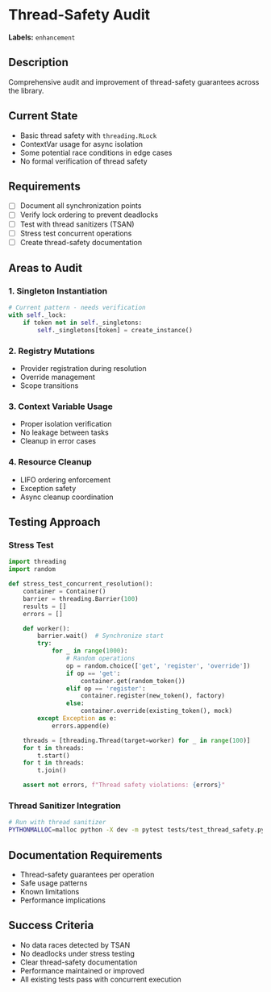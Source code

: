 # Thread-Safety Audit

**Labels:** `enhancement`

## Description
Comprehensive audit and improvement of thread-safety guarantees across the library.

## Current State
- Basic thread safety with `threading.RLock`
- ContextVar usage for async isolation
- Some potential race conditions in edge cases
- No formal verification of thread safety

## Requirements
- [ ] Document all synchronization points
- [ ] Verify lock ordering to prevent deadlocks
- [ ] Test with thread sanitizers (TSAN)
- [ ] Stress test concurrent operations
- [ ] Create thread-safety documentation

## Areas to Audit

### 1. Singleton Instantiation
```python
# Current pattern - needs verification
with self._lock:
    if token not in self._singletons:
        self._singletons[token] = create_instance()
```

### 2. Registry Mutations
- Provider registration during resolution
- Override management
- Scope transitions

### 3. Context Variable Usage
- Proper isolation verification
- No leakage between tasks
- Cleanup in error cases

### 4. Resource Cleanup
- LIFO ordering enforcement
- Exception safety
- Async cleanup coordination

## Testing Approach

### Stress Test
```python
import threading
import random

def stress_test_concurrent_resolution():
    container = Container()
    barrier = threading.Barrier(100)
    results = []
    errors = []

    def worker():
        barrier.wait()  # Synchronize start
        try:
            for _ in range(1000):
                # Random operations
                op = random.choice(['get', 'register', 'override'])
                if op == 'get':
                    container.get(random_token())
                elif op == 'register':
                    container.register(new_token(), factory)
                else:
                    container.override(existing_token(), mock)
        except Exception as e:
            errors.append(e)

    threads = [threading.Thread(target=worker) for _ in range(100)]
    for t in threads:
        t.start()
    for t in threads:
        t.join()

    assert not errors, f"Thread safety violations: {errors}"
```

### Thread Sanitizer Integration
```bash
# Run with thread sanitizer
PYTHONMALLOC=malloc python -X dev -m pytest tests/test_thread_safety.py
```

## Documentation Requirements
- Thread-safety guarantees per operation
- Safe usage patterns
- Known limitations
- Performance implications

## Success Criteria
- No data races detected by TSAN
- No deadlocks under stress testing
- Clear thread-safety documentation
- Performance maintained or improved
- All existing tests pass with concurrent execution